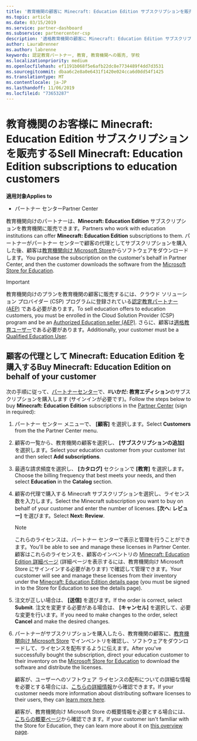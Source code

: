```yaml
---
title: '教育機関の顧客に Minecraft: Education Edition サブスクリプションを販売する'
ms.topic: article
ms.date: 03/15/2019
ms.service: partner-dashboard
ms.subservice: partnercenter-csp
description: '適格教育機関の顧客に Minecraft: Education Edition サブスクリプションを販売します。'
author: LauraBrenner
ms.author: labrenne
keywords: 認定教育パートナー, 教育, 教育機関への販売, 学校
ms.localizationpriority: medium
ms.openlocfilehash: ef1191b068f5e6afb22dc8e7734489f4dd7d3531
ms.sourcegitcommit: dbaa6c2e8a0e6431f1420e024cca6d0dd54f1425
ms.translationtype: MT
ms.contentlocale: ja-JP
ms.lasthandoff: 11/06/2019
ms.locfileid: "73653287"
---
```

# <a name="sell-minecraft-education-edition-subscriptions-to-education-customers"></a><span data-ttu-id="4d188-104">教育機関のお客様に Minecraft: Education Edition サブスクリプションを販売する</span><span class="sxs-lookup"><span data-stu-id="4d188-104">Sell Minecraft: Education Edition subscriptions to education customers</span></span>

<span data-ttu-id="4d188-105">**適用対象**</span><span class="sxs-lookup"><span data-stu-id="4d188-105">**Applies to**</span></span>

-  <span data-ttu-id="4d188-106">パートナー センター</span><span class="sxs-lookup"><span data-stu-id="4d188-106">Partner Center</span></span>

<span data-ttu-id="4d188-107">教育機関向けのパートナーは、**Minecraft: Education Edition** サブスクリプションを教育機関に販売できます。</span><span class="sxs-lookup"><span data-stu-id="4d188-107">Partners who work with education institutions can offer **Minecraft: Education Edition** subscriptions to them.</span></span> <span data-ttu-id="4d188-108">パートナーがパートナー センターで顧客の代理としてサブスクリプションを購入した後、顧客は[教育機関向け Microsoft Store](https://educationstore.microsoft.com)からソフトウェアをダウンロードします。</span><span class="sxs-lookup"><span data-stu-id="4d188-108">You purchase the subscription on the customer's behalf in Partner Center, and then the customer downloads the software from the [Microsoft Store for Education](https://educationstore.microsoft.com).</span></span> 

>[!IMPORTANT]
><span data-ttu-id="4d188-109">教育機関向けのプランを教育機関の顧客に販売するには、クラウド ソリューション プロバイダー (CSP) プログラムに登録されている[認定教育パートナー (AEP)](https://www.mepn.com) である必要があります。</span><span class="sxs-lookup"><span data-stu-id="4d188-109">To sell education offers to education customers, you must be enrolled in the Cloud Solution Provider (CSP) program and be an [Authorized Education seller (AEP)](https://www.mepn.com).</span></span> <span data-ttu-id="4d188-110">さらに、顧客は[適格教育ユーザー](https://www.microsoftvolumelicensing.com/DocumentSearch.aspx?Mode=3&DocumentTypeId=7)である必要があります。</span><span class="sxs-lookup"><span data-stu-id="4d188-110">Additionally, your customer must be a [Qualified Education User](https://www.microsoftvolumelicensing.com/DocumentSearch.aspx?Mode=3&DocumentTypeId=7).</span></span>  

 
## <a name="buy-minecraft-education-edition-on-behalf-of-your-customer"></a><span data-ttu-id="4d188-111">顧客の代理として **Minecraft: Education Edition** を購入する</span><span class="sxs-lookup"><span data-stu-id="4d188-111">Buy **Minecraft: Education Edition** on behalf of your customer</span></span>

<span data-ttu-id="4d188-112">次の手順に従って、[パートナーセンター](https://partnercenter.microsoft.com/pcv/dashboard/overview
)で、#**いかだ: 教育エディション**のサブスクリプションを購入します (サインインが必要です)。</span><span class="sxs-lookup"><span data-stu-id="4d188-112">Follow the steps below to buy **Minecraft: Education Edition** subscriptions in the [Partner Center](https://partnercenter.microsoft.com/pcv/dashboard/overview
) (sign in required):</span></span>

  1.  <span data-ttu-id="4d188-113">パートナー センター メニューで、 **[顧客]** を選択します。</span><span class="sxs-lookup"><span data-stu-id="4d188-113">Select **Customers** from the the Partner Center menu.</span></span>
  
  2.  <span data-ttu-id="4d188-114">顧客の一覧から、教育機関の顧客を選択し、 **[サブスクリプションの追加]** を選択します。</span><span class="sxs-lookup"><span data-stu-id="4d188-114">Select your education customer from your customer list and then select **Add subscriptions**.</span></span>
  
  3.  <span data-ttu-id="4d188-115">最適な請求頻度を選択し、 **[カタログ]** セクションで **[教育]** を選択します。</span><span class="sxs-lookup"><span data-stu-id="4d188-115">Choose the billing frequency that best meets your needs, and then select **Education** in the **Catalog** section.</span></span>

  4.  <span data-ttu-id="4d188-116">顧客の代理で購入する Minecraft サブスクリプションを選択し、ライセンス数を入力します。</span><span class="sxs-lookup"><span data-stu-id="4d188-116">Select the Minecraft subscription you want to buy on behalf of your customer and enter the number of licenses.</span></span> <span data-ttu-id="4d188-117">**[次へ: レビュー]** を選びます。</span><span class="sxs-lookup"><span data-stu-id="4d188-117">Select **Next: Review**.</span></span>

      >[!NOTE]
      ><span data-ttu-id="4d188-118">これらのライセンスは、パートナー センターで表示と管理を行うことができます。</span><span class="sxs-lookup"><span data-stu-id="4d188-118">You'll be able to see and manage these licenses in Partner Center.</span></span> <span data-ttu-id="4d188-119">顧客はこれらのライセンスを、顧客のインベントリの [Minecraft: Education Edition 詳細ページ](https://educationstore.microsoft.com/store/details/minecraft-education-edition/9nblggh4r2r6) (詳細ページを表示するには、教育機関向け Microsoft Store にサインインする必要があります) で確認して管理できます。</span><span class="sxs-lookup"><span data-stu-id="4d188-119">Your cucstomer will see and manage these licenses from their inventory under the [Minecraft: Education Edition details page](https://educationstore.microsoft.com/store/details/minecraft-education-edition/9nblggh4r2r6) (you must be signed in to the Store for Education to see the details page).</span></span> 

  5.  <span data-ttu-id="4d188-120">注文が正しい場合は、 **[送信]** を選びます。</span><span class="sxs-lookup"><span data-stu-id="4d188-120">If the order is correct, select **Submit**.</span></span> <span data-ttu-id="4d188-121">注文を変更する必要がある場合は、 **[キャンセル]** を選択して、必要な変更を行います。</span><span class="sxs-lookup"><span data-stu-id="4d188-121">If you need to make changes to the order, select **Cancel** and make the desired changes.</span></span>   

  6.  <span data-ttu-id="4d188-122">パートナーがサブスクリプションを購入したら、教育機関の顧客に、[教育機関向け Microsoft Store](https://educationstore.microsoft.com) でインベントリを確認し、ソフトウェアをダウンロードして、ライセンスを配布するように伝えます。</span><span class="sxs-lookup"><span data-stu-id="4d188-122">After you've successfully bought the subscription, direct your education customer to their inventory on the [Microsoft Store for Education](https://educationstore.microsoft.com) to download the software and distribute the licenses.</span></span>

      <span data-ttu-id="4d188-123">顧客が、ユーザーへのソフトウェア ライセンスの配布についての詳細な情報を必要とする場合には、[こちらの詳細情報](https://docs.microsoft.com/education/windows/school-get-minecraft#distribute-minecraft)から確認できます。</span><span class="sxs-lookup"><span data-stu-id="4d188-123">If your customer needs more information about distributing software licenses to their users, they can [learn more here](https://docs.microsoft.com/education/windows/school-get-minecraft#distribute-minecraft).</span></span>  
  
      <span data-ttu-id="4d188-124">顧客が、教育機関向け Microsoft Store の概要情報を必要とする場合には、[こちらの概要ページ](https://docs.microsoft.com/microsoft-store/windows-store-for-business-overview)から確認できます。</span><span class="sxs-lookup"><span data-stu-id="4d188-124">If your customer isn't familiar with the Store for Education, they can learn more about it on [this overview page](https://docs.microsoft.com/microsoft-store/windows-store-for-business-overview).</span></span>  

      

